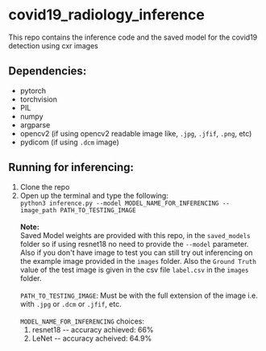 # covid19_radiology_inference
This repo contains the inference code and the saved model for the covid19 detection using cxr images

## Dependencies:

* pytorch
* torchvision
* PIL
* numpy
* argparse
* opencv2 (if using opencv2 readable image like, `.jpg`, `.jfif`, `.png`, etc)
* pydicom (if using `.dcm` image)

## Running for inferencing:
1. Clone the repo
2. Open up the terminal and type the following:<br>
   `python3 inference.py --model MODEL_NAME_FOR_INFERENCING --image_path PATH_TO_TESTING_IMAGE` <br><br>
<b>Note:</b><br>
Saved Model weights are provided with this repo, in the `saved_models` folder so if using resnet18 no need to provide the `--model` parameter. Also if you don't have image to test you can still try out inferencing on the example image provided in the `images` folder. Also the `Ground Truth` value of the test image is given in the csv file `label.csv` in the `images` folder.<br><br>
`PATH_TO_TESTING_IMAGE`: Must be with the full extension of the image i.e. with `.jpg` or `.dcm` or `.jfif`, etc.<br><br>
`MODEL_NAME_FOR_INFERENCING` choices:<br>
   1. resnet18 -- accuracy achieved: 66%<br>
   2. LeNet -- accuracy acheived: 64.9%
